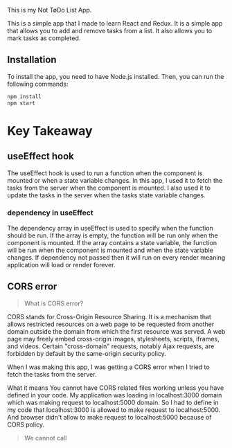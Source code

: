 This is my Not TøDo List App.

This is a simple app that I made to learn React and Redux. It is a simple app that allows you to add and remove tasks from a list. It also allows you to mark tasks as completed.

## Installation

To install the app, you need to have Node.js installed. Then, you can run the following commands:

```bash
npm install
npm start
```

# Key Takeaway

## useEffect hook

The useEffect hook is used to run a function when the component is mounted or when a state variable changes. In this app, I used it to fetch the tasks from the server when the component is mounted. I also used it to update the tasks in the server when the tasks state variable changes.

### dependency in useEffect

The dependency array in useEffect is used to specify when the function should be run. If the array is empty, the function will be run only when the component is mounted. If the array contains a state variable, the function will be run when the component is mounted and when the state variable changes. If dependency not passed then it will run on every render meaning application will load or render forever.

## CORS error

> What is CORS error?

CORS stands for Cross-Origin Resource Sharing. It is a mechanism that allows restricted resources on a web page to be requested from another domain outside the domain from which the first resource was served. A web page may freely embed cross-origin images, stylesheets, scripts, iframes, and videos. Certain "cross-domain" requests, notably Ajax requests, are forbidden by default by the same-origin security policy.

When I was making this app, I was getting a CORS error when I tried to fetch the tasks from the server.

What it means You cannot have CORS related files working unless you have defined in your code.
My application was loading in localhost:3000 domain which was making request to localhost:5000 domain. So I had to define in my code that localhost:3000 is allowed to make request to localhost:5000. And browser didn't allow to make request to localhost:5000 because of CORS policy.

> We cannot call
